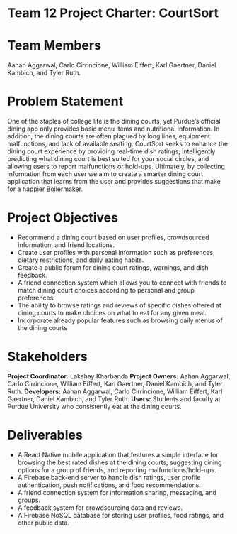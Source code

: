 # Team 12 Project Charter: CourtSort

# Team Members

Aahan Aggarwal, Carlo Cirrincione, William Eiffert, Karl Gaertner, Daniel Kambich, and Tyler Ruth.

# Problem Statement
One of the staples of college life is the dining courts, yet Purdue’s official dining app only provides basic menu items and nutritional information. In addition, the dining courts are often plagued by long lines, equipment malfunctions, and lack of available seating. CourtSort seeks to enhance the dining court experience by providing real-time dish ratings, intelligently predicting what dining court is best suited for your social circles, and allowing users to report malfunctions or hold-ups. Ultimately, by collecting information from each user we aim to create a smarter dining court application that learns from the user and provides suggestions that make for a happier Boilermaker.

# Project Objectives
* Recommend a dining court based on user profiles, crowdsourced information, and friend locations.
* Create user profiles with personal information such as preferences, dietary restrictions, and daily eating habits.
* Create a public forum for dining court ratings, warnings, and dish feedback. 
* A friend connection system which allows you to connect with friends to match dining court choices according to personal and group preferences.
* The ability to browse ratings and reviews of specific dishes offered at dining courts to make choices on what to eat for any given meal.
* Incorporate already popular features such as browsing daily menus of the dining courts

# Stakeholders
**Project Coordinator:** Lakshay Kharbanda
**Project Owners:** Aahan Aggarwal, Carlo Cirrincione, William Eiffert, Karl Gaertner, Daniel Kambich, and Tyler Ruth.
**Developers:** Aahan Aggarwal, Carlo Cirrincione, William Eiffert, Karl Gaertner, Daniel Kambich, and Tyler Ruth.
**Users:** Students and faculty at Purdue University who consistently eat at the dining courts.

# Deliverables
* A React Native mobile application that features a simple interface for browsing the best rated dishes at the dining courts, suggesting dining options for a group of friends, and reporting malfunctions/hold-ups.
* A Firebase back-end server to handle dish ratings, user profile authentication, push notifications, and food recommendations.
* A friend connection system for information sharing, messaging, and groups.
* A feedback system for crowdsourcing data and reviews.
* A Firebase NoSQL database for storing user profiles, food ratings, and other public data.

